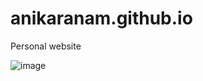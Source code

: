 # anikaranam.github.io
Personal website

![image](https://github.com/user-attachments/assets/742c45ae-85a8-41e1-8568-1fd81fc695a0)
